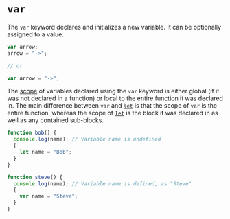 # `var`

The `var` keyword declares and initializes a new variable. It can be optionally assigned to a value.
```javascript
var arrow;
arrow = "->";

// or

var arrow = "->";
```

The [scope](https://developer.mozilla.org/en-US/docs/Glossary/Scope) of variables declared using the `var` keyword is either global (if it was not declared in a function) or local to the entire function it was declared in. The main difference between `var` and [`let`](let.md) is that the scope of `var` is the entire function, whereas the scope of [`let`](let.md) is the block it was declared in as well as any contained sub-blocks.
```javascript
function bob() {
  console.log(name); // Variable name is undefined
  {
    let name = "Bob";
  }
}
```

```javascript
function steve() {
  console.log(name); // Variable name is defined, as "Steve"
  {
    var name = "Steve";
  }
}
```
